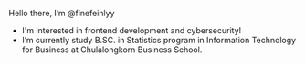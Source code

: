 Hello there, I’m @finefeinlyy
- I'm  interested in frontend development and cybersecurity!
- I’m currently study B.SC. in Statistics program in Information Technology for Business at Chulalongkorn Business School.


<!---
finefeinlyy/finefeinlyy is a ✨ special ✨ repository because its `README.md` (this file) appears on your GitHub profile.
You can click the Preview link to take a look at your changes.
--->
